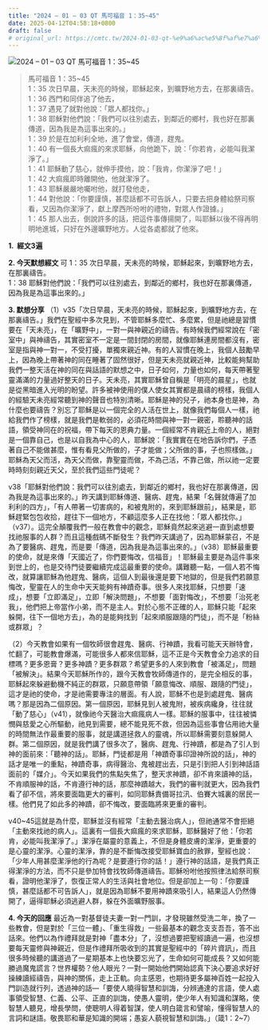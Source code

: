 ```yaml
---
title: "2024 – 01 – 03 QT 馬可福音 1：35~45"
date: 2025-04-12T04:58:18+0800
draft: false
# original_url: https://cmtc.tw/2024-01-03-qt-%e9%a6%ac%e5%8f%af%e7%a6%8f%e9%9f%b3-1%ef%bc%9a3545
---
```


![2024 – 01 – 03 QT 馬可福音 1：35\~45](/images/qt.jpg  "2024 – 01 – 03 QT 馬可福音 1：35\~45")

> 馬可福音 1：35\~45  
> 1：35 次日早晨，天未亮的時候，耶穌起來，到曠野地方去，在那裏禱告。  
> 1：36 西門和同伴追了他去，  
> 1：37 遇見了就對他說：「眾人都找你。」  
> 1：38 耶穌對他們說：「我們可以往別處去，到鄰近的鄉村，我也好在那裏傳道，因為我是為這事出來的。」  
> 1：39 於是在加利利全地，進了會堂，傳道，趕鬼。  
> 1：40 有一個長大痲瘋的來求耶穌，向他跪下，說：「你若肯，必能叫我潔淨了。」  
> 1：41 耶穌動了慈心，就伸手摸他，說：「我肯，你潔淨了吧！」  
> 1：42 大痲瘋即時離開他，他就潔淨了。  
> 1：43 耶穌嚴嚴地囑咐他，就打發他走，  
> 1：44 對他說：「你要謹慎，甚麼話都不可告訴人，只要去把身體給祭司察看，又因為你潔淨了，獻上摩西所吩咐的禮物，對眾人作證據。」  
> 1：45 那人出去，倒說許多的話，把這件事傳揚開了，叫耶穌以後不得再明明地進城，只好在外邊曠野地方。人從各處都就了他來。

**1.  經文3遍**

**2. 今天默想經文**
可 1：35 次日早晨，天未亮的時候，耶穌起來，到曠野地方去，在那裏禱告。  
1：38 耶穌對他們說：「我們可以往別處去，到鄰近的鄉村，我也好在那裏傳道，因為我是為這事出來的。」

**3. 默想分享**
（1）v35「次日早晨，天未亮的時候，耶穌起來，到曠野地方去，在那裏禱告。」我們在聖經中多次見到，不管耶穌多麼忙、多麼累，但是祂總是習慣要在「天未亮」，在「曠野中」，一對一與神親近的禱告。有時候我們經常說在「密室中」與神禱告，其實密室不一定是一間封閉的房間，就像耶穌連房間都沒有，密室是指與神一對一，不受打擾，單獨來親近神。有的人習慣在晚上，我個人鼓勵早上，因為晚上帶著神的同在睡著了固然很好，但是天未亮就親近神，比較能夠幫助我們一整天活在神的同在與話語的默想之中，日子如何，力量也如何，每天帶著聖靈滿滿的力量過好整天的日子。天未亮，其實耶穌曾自稱是「明亮的晨星」，也就是從黑暗進入光明的盼望。許多被神使用的僕人使女其實都是晨禱的榜樣，我個人的經驗天未亮經常聽到神的聲音也特別清晰。耶穌是神的兒子，祂本身也是神，為什麼也要禱告？別忘了耶穌是以一個完全的人活在世上，就像我們每個人一樣，祂給我們作了榜樣，就是我們是軟弱的，必須花時間與神一對一親密，聆聽神的話語，領受神同在的祝福，帶下每天的恩典力量。一個經常不肯親近上帝的人，絕對是一個靠自己，也是以自我為中心的人，耶穌說：「我實實在在地告訴你們，子憑著自己不能做甚麼，惟有看見父所做的，子才能做；父所做的事，子也照樣做。」耶穌為天父而活，為天父而做，靠聖靈而做，不為己活，不靠己做，所以祂一定要時時刻刻親近天父，至於我們這些門徒呢？

v38「耶穌對他們說：我們可以往別處去，到鄰近的鄉村，我也好在那裏傳道，因為我是為這事出來的。」昨天講到耶穌傳道、醫病、趕鬼，結果「名聲就傳遍了加利利的四方」，「有人帶著一切害病的，和被鬼附的，來到耶穌跟前」，結果是，耶穌趕緊包包收拾，趕往下一個地方，不顧這麼多人正在找他：「眾人都找你。」（v37）。這完全顛覆我們一般在教會中的觀念，耶穌竟然起來逃避一直到處想要找祂服事的人群？而且這種戲碼不斷發生？我們昨天講過了，因為耶穌蒙召，不是為了要醫病、趕鬼，而是要「傳道，因為我是為這事出來的。」（v38）耶穌最重要的使命，就是來傳「天國近了，你們要悔改，信福音」！耶穌最主要是為這件事來到世上的，也是交待門徒要繼續完成這最重要的使命。講難聽一點，一個人若不悔改，就算讓耶穌為他趕鬼、醫病，這個人到最後還是要下地獄的，但是我們若願意悔改，聖靈在人的生命中天天能夠有神蹟奇事。很多人來找耶穌，只想要「速成」，想要「立即滿足」，立即「解決問題」，不想要「面對悔改」，不想要「治死老我」，他們把上帝當作小弟，而不是主人。對於心態不正確的人，耶穌只能「起來躲開，往下一個地方去」，為的是能夠找到「起來順服跟隨的門徒」，而不是「粉絲或群眾」？

（2）今天教會如果有一個牧師很會趕鬼、醫病、行神蹟，我看可能天天辦特會，忙翻了，可能教會爆滿，可能很多人都來信耶穌，這不正是今天教會全力追求的目標嗎？更多恩膏？更多神蹟？更多群眾？希望更多的人來到教會「被滿足」，問題「被解決」。結果今天耶穌所作的，跟今天教會牧師傳道作的，是完全相反的事，耶穌起來躲避動機不純正的群眾，只願意帶領「願意悔改、順服、跟隨的門徒」，這才是祂的使命，才是祂需要專注的層面。有人說，耶穌不也是到處趕鬼、醫病嗎？那是因為二個原因。第一個原因，耶穌見到人被鬼附，被疾病纔身，往往就「動了慈心」（v41），就像祂今天醫治大痲瘋病人一樣。耶穌的服事中，往往被憐憫與慈愛之心所驅動，祂見到需要，總不能見死不救，但因為這些事會佔用祂大量的時間無法作最重要的服事，就是講道拯救人的靈魂，所以耶穌需要刻意躲開人群。第二個原因，就是我們講了很多次了，醫病、趕鬼、行神蹟，都是為了引人到神的面前來：「聽神的話」。耶穌，門徒都是用「神蹟奇事印證神所說的話」，神的話才是唯一的重點，神蹟奇事，病得醫治、鬼被趕出去，只是引到把人引到神話語面前的「媒介」。今天如果我們的焦點失焦了，整天求神蹟，卻不肯來讀神的話，不肯順服神的話，不肯遵行神的話，那麼神蹟越大，我們的審判就更大，因為我們看了卻不信，將來要面臨更大的審判，如同耶穌責備哥拉汛、伯賽大城裏的居民一樣。他們見了如此多的神蹟，卻不悔改，要面臨將來更重的審判。

v40\~45這就是為什麼，耶穌並沒有經常「主動去醫治病人」，但祂通常不會拒絕「主動來找祂的病人」。這裏有一個長大痲瘋的來求耶穌，耶穌醫好了他：「你若肯，必能叫我潔淨了。」潔淨在屬靈的意義上，不但是身體皮膚的潔淨，更重要的是心靈的潔淨。心靈的潔淨，靠的是不斷悔改接受耶穌寶血的赦罪，聖經也說：「少年人用甚麼潔淨他的行為呢？是要遵行你的話！」遵行神的話語，是我們真正得潔淨的方法，而不只是參加特會找牧師傳道禱告。耶穌吩咐他按照律法給祭司察看，證明他潔淨了，恢復正常人的生活與社會地位。但是卻加上一句：「你要謹慎，甚麼話都不可告訴人」，就是因為耶穌不要用神蹟來吸引人，結果這人仍然傳開了，逼得耶穌必須逃避人群，躲在外面曠野服事。

**4. 今天的回應**
最近為一對基督徒夫妻一對一門訓，才發現雖然受洗二年，換了一些教會，但是對於「三位一體」、「重生得救」一些最基本的觀念支支吾吾，答不出話來。他們以為作禮拜就是對神「盡本分」了，沒想過要把聖經讀過一遍，也沒想要每天靈修與神親近，但是作禮拜所吸收到的其實是聖經中的「碎片資訊」，而且很多時候聽的講道過了一星期基本上也快要忘光了，生命如何可能成長？又如何能勝過魔鬼謊言？世界權勢？他人眼光？一對一開始他們開始認真下決心要追求好好操練讀經禱告，與神的關係，走上正軌。向主感恩，也期待更多屬神百姓一起投入門訓造就行列，透過神的話—「要使人曉得智慧和訓誨，分辨通達的言語，使人處事領受智慧、仁義、公平、正直的訓誨，使愚人靈明，使少年人有知識和謀略，使智慧人聽見，增長學問，使聰明人得着智謀，使人明白箴言和譬喻，懂得智慧人的言詞和謎語。敬畏耶和華是知識的開端；愚妄人藐視智慧和訓誨。」（箴1：2\~7）
